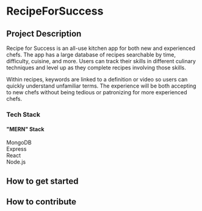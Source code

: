 # RecipeForSuccess
## Project Description
Recipe for Success is an all-use kitchen app for both new and experienced chefs. The app has a large database of recipes searchable by time, difficulty, cuisine, and more. Users can track their skills in different culinary techniques and level up as they complete recipes involving those skills.

Within recipes, keywords are linked to a definition or video so users can quickly understand unfamiliar terms. The experience will be both accepting to new chefs without being tedious or patronizing for more experienced chefs.
### Tech Stack
#### "MERN" Stack
MongoDB\
Express\
React\
Node.js
## How to get started
## How to contribute